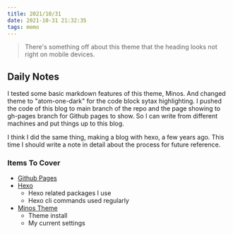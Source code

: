 ```yaml
---
title: 2021/10/31
date: 2021-10-31 21:32:35
tags: memo
---
```


> There's something off about this theme that the heading looks not right on mobile devices.

## Daily Notes

I tested some basic markdown features of this theme, Minos. And changed theme to "atom-one-dark" for the code block sytax highlighting. I pushed the code of this blog to main branch of the repo and the page showing to gh-pages branch for Github pages to show. So I can write from different machines and put things up to this blog.

I think I did the same thing, making a blog with hexo, a few years ago. This time I should write a note in detail about the process for future reference.

### Items To Cover

- [Github Pages](https://docs.github.com/en/pages)
- [Hexo](https://hexo.io/)
  - Hexo related packages I use
  - Hexo cli commands used regularly
- [Minos Theme](https://github.com/ppoffice/hexo-theme-minos)
  - Theme install
  - My current settings
